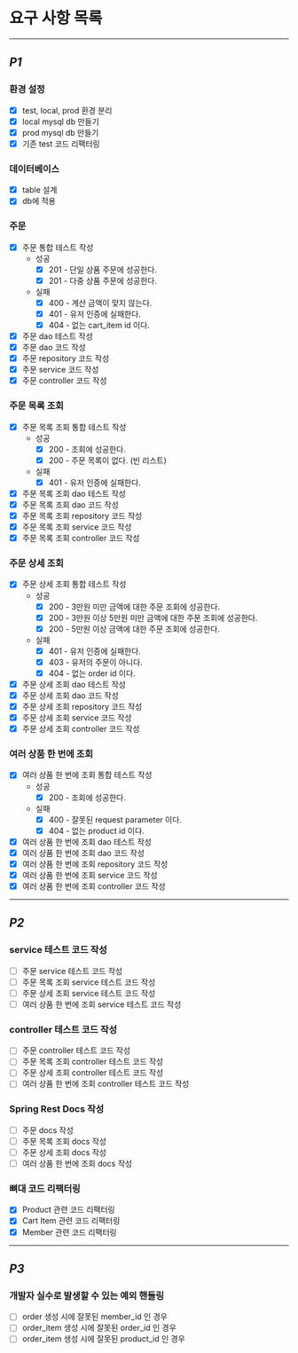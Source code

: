 # 요구 사항 목록

---
## *P1*

### 환경 설정
- [x] test, local, prod 환경 분리
- [x] local mysql db 만들기
- [x] prod mysql db 만들기
- [x] 기존 test 코드 리팩터링

### 데이터베이스
- [x] table 설계
- [x] db에 적용

### 주문
- [x] 주문 통합 테스트 작성
  - 성공
    - [x] 201 - 단일 상품 주문에 성공한다.
    - [x] 201 - 다중 상품 주문에 성공한다.
  - 실패
    - [x] 400 - 계산 금액이 맞지 않는다.
    - [x] 401 - 유저 인증에 실패한다.
    - [x] 404 - 없는 cart_item id 이다.
- [x] 주문 dao 테스트 작성
- [x] 주문 dao 코드 작성
- [x] 주문 repository 코드 작성
- [x] 주문 service 코드 작성
- [x] 주문 controller 코드 작성

### 주문 목록 조회
- [x] 주문 목록 조회 통합 테스트 작성
    - 성공
        - [x] 200 - 조회에 성공한다.
        - [x] 200 - 주문 목록이 없다. (빈 리스트)
    - 실패
        - [x] 401 - 유저 인증에 실패한다.
- [x] 주문 목록 조회 dao 테스트 작성
- [x] 주문 목록 조회 dao 코드 작성
- [x] 주문 목록 조회 repository 코드 작성
- [x] 주문 목록 조회 service 코드 작성
- [x] 주문 목록 조회 controller 코드 작성

### 주문 상세 조회
- [x] 주문 상세 조회 통합 테스트 작성
    - 성공
        - [x] 200 - 3만원 미만 금액에 대한 주문 조회에 성공한다.
        - [x] 200 - 3만원 이상 5만원 미만 금액에 대한 주문 조회에 성공한다.
        - [x] 200 - 5만원 이상 금액에 대한 주문 조회에 성공한다.
    - 실패
        - [x] 401 - 유저 인증에 실패한다.
        - [x] 403 - 유저의 주문이 아니다.
        - [x] 404 - 없는 order id 이다.
- [x] 주문 상세 조회 dao 테스트 작성
- [x] 주문 상세 조회 dao 코드 작성
- [x] 주문 상세 조회 repository 코드 작성
- [x] 주문 상세 조회 service 코드 작성
- [x] 주문 상세 조회 controller 코드 작성

### 여러 상품 한 번에 조회
- [x] 여러 상품 한 번에 조회 통합 테스트 작성
    - 성공
        - [x] 200 - 조회에 성공한다.
    - 실패
        - [x] 400 - 잘못된 request parameter 이다.
        - [x] 404 - 없는 product id 이다.
- [x] 여러 상품 한 번에 조회 dao 테스트 작성
- [x] 여러 상품 한 번에 조회 dao 코드 작성
- [x] 여러 상품 한 번에 조회 repository 코드 작성
- [x] 여러 상품 한 번에 조회 service 코드 작성
- [x] 여러 상품 한 번에 조회 controller 코드 작성

---
## *P2*

### service 테스트 코드 작성
- [ ] 주문 service 테스트 코드 작성
- [ ] 주문 목록 조회 service 테스트 코드 작성
- [ ] 주문 상세 조회 service 테스트 코드 작성
- [ ] 여러 상품 한 번에 조회 service 테스트 코드 작성

### controller 테스트 코드 작성
- [ ] 주문 controller 테스트 코드 작성
- [ ] 주문 목록 조회 controller 테스트 코드 작성
- [ ] 주문 상세 조회 controller 테스트 코드 작성
- [ ] 여러 상품 한 번에 조회 controller 테스트 코드 작성

### Spring Rest Docs 작성
- [ ] 주문 docs 작성
- [ ] 주문 목록 조회 docs 작성
- [ ] 주문 상세 조회 docs 작성
- [ ] 여러 상품 한 번에 조회 docs 작성

### 뼈대 코드 리팩터링
- [x] Product 관련 코드 리팩터링
- [x] Cart Item 관련 코드 리팩터링
- [x] Member 관련 코드 리팩터링

---
## *P3*

### 개발자 실수로 발생할 수 있는 예외 핸들링
- [ ] order 생성 시에 잘못된 member_id 인 경우
- [ ] order_item 생성 시에 잘못된 order_id 인 경우
- [ ] order_item 생성 시에 잘못된 product_id 인 경우
